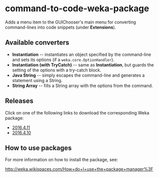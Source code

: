command-to-code-weka-package
============================

Adds a menu item to the GUIChooser's main menu for converting command-lines
into code snippets (under **Extensions**).


Available converters
--------------------

* **Instantiation** -- instantiates an object specified by the command-line
  and sets its options (if a `weka.core.OptionHandler`).
* **Instantiation (with TryCatch)** -- same as **Instantiation**, but guards
  the setting of the options with a try-catch block.
* **Java String** -- simply escapes the command-line and generates a statement 
  using a String.
* **String Array** -- fills a String array with the options from the command.


Releases
--------

Click on one of the following links to download the corresponding Weka package:

* [2016.4.11](https://github.com/fracpete/command-to-code-weka-package/releases/download/v2016.4.11/command-to-code-2016.4.11.zip)
* [2016.4.10](https://github.com/fracpete/command-to-code-weka-package/releases/download/v2016.4.10/command-to-code-2016.4.10.zip)


How to use packages
-------------------

For more information on how to install the package, see:

http://weka.wikispaces.com/How+do+I+use+the+package+manager%3F

